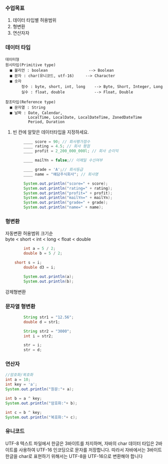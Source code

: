 ### 수업목표

1. 데이터 타입별 허용범위
2. 형변환
3. 연산자자

### 데이터 타입

```
데이터형
원시타입(Primitive type)
  ■ 불리언 : boolean                  --> Boolean
  ■ 문자 : char(유니코드, utf-16)     --> Character
  ■ 숫자
	   정수 : byte, short, int, long    --> Byte, Short, Integer, Long
	   실수 : float, double             --> Float, Double

참조타입(Reference type)
  ■ 문자열 : String
  ■ 날짜 : Date, Calendar,
          LocalTime, LocalDate, LocalDateTime, ZonedDateTime
          Period, Duration

```

1. 빈 칸에 알맞은 데이터타입을 지정하세요.

```java
		____ score = 90; // 회사평가점수
		____ rating = 4.5; // 회사 평점
		____ profit = 2_200_000_000l; // 회사 순이익

		____ mailYn = false;// 이메일 수신여부

		____ grade = 'A';// 회사등급
		____ name = "예담주식회사"; // 회사명

		System.out.println("score=" + score);
		System.out.println("rating=" + rating);
		System.out.println("profit=" + profit);
		System.out.println("mailYn=" + mailYn);
		System.out.println("grade=" + grade);
		System.out.println("name=" + name);
```

### 형변환

자동변환 허용범위 크기순  
 byte < short < int < long < float < double

```java
		int a = 5 / 2;
		double b = 5 / 2;

    short s = i;
		double d3 = i;

		System.out.println(a);
		System.out.println(b);
```

강제형변환

### 문자열 형변환

```java
		String str1 = "12.56";
		double d = str1;

		String str2 = "3000";
		int i = str2;

		str = i;
		str = d;
```

### 연산자

```java
//암호화/복호화
int a = 10;
int key = 'a';
System.out.println("원문:"+ a);

int b = a ^ key;
System.out.println("암호화:"+ b);

int c = b ^ key;
System.out.println("복호화:"+ c);
```

### 유니코드

UTF-8 텍스트 파일에서 한글은 3바이트를 차지하며, 자바의 char 데이터 타입은 2바이트를 사용하여 UTF-16 인코딩으로 문자를 저장합니다. 따라서 자바에서는 3바이트 한글을 char로 표현하기 위해서는 UTF-8을 UTF-16으로 변환해야 합니다
